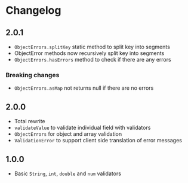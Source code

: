 # Changelog

## 2.0.1

+ `ObjectErrors.splitKey` static method to split key into segments
+ ObjectError methods now recursively split key into segments
+ `ObjectErrors.hasErrors` method to check if there are any errors

### Breaking changes

+ `ObjectErrors.asMap` not returns null if there are no errors

## 2.0.0

+ Total rewrite
+ `validateValue` to validate individual field with validators
+ `ObjectErrors` for object and array validation
+ `ValidationError` to support client side translation of error messages

## 1.0.0

- Basic `String`, `int`, `double` and `num` validators
